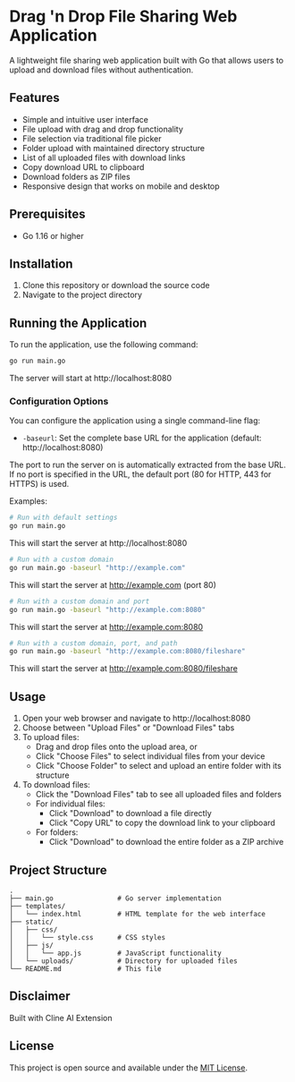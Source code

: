 # Drag 'n Drop File Sharing Web Application

A lightweight file sharing web application built with Go that allows users to upload and download files without authentication.

## Features

- Simple and intuitive user interface
- File upload with drag and drop functionality
- File selection via traditional file picker
- Folder upload with maintained directory structure
- List of all uploaded files with download links
- Copy download URL to clipboard
- Download folders as ZIP files
- Responsive design that works on mobile and desktop

## Prerequisites

- Go 1.16 or higher

## Installation

1. Clone this repository or download the source code
2. Navigate to the project directory

## Running the Application

To run the application, use the following command:

```bash
go run main.go
```

The server will start at http://localhost:8080

### Configuration Options

You can configure the application using a single command-line flag:

- `-baseurl`: Set the complete base URL for the application (default: http://localhost:8080)

The port to run the server on is automatically extracted from the base URL. If no port is specified in the URL, the default port (80 for HTTP, 443 for HTTPS) is used.

Examples:

```bash
# Run with default settings
go run main.go
```

This will start the server at http://localhost:8080

```bash
# Run with a custom domain
go run main.go -baseurl "http://example.com"
```

This will start the server at http://example.com (port 80)

```bash
# Run with a custom domain and port
go run main.go -baseurl "http://example.com:8080"
```

This will start the server at http://example.com:8080

```bash
# Run with a custom domain, port, and path
go run main.go -baseurl "http://example.com:8080/fileshare"
```

This will start the server at http://example.com:8080/fileshare

## Usage

1. Open your web browser and navigate to http://localhost:8080
2. Choose between "Upload Files" or "Download Files" tabs
3. To upload files:
   - Drag and drop files onto the upload area, or
   - Click "Choose Files" to select individual files from your device
   - Click "Choose Folder" to select and upload an entire folder with its structure
4. To download files:
   - Click the "Download Files" tab to see all uploaded files and folders
   - For individual files:
     - Click "Download" to download a file directly
     - Click "Copy URL" to copy the download link to your clipboard
   - For folders:
     - Click "Download" to download the entire folder as a ZIP archive

## Project Structure

```
.
├── main.go                # Go server implementation
├── templates/
│   └── index.html         # HTML template for the web interface
├── static/
│   ├── css/
│   │   └── style.css      # CSS styles
│   ├── js/
│   │   └── app.js         # JavaScript functionality
│   └── uploads/           # Directory for uploaded files
└── README.md              # This file
```
## Disclaimer

Built with Cline AI Extension

## License

This project is open source and available under the [MIT License](LICENSE).
